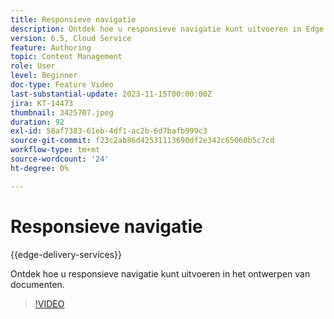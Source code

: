 ```yaml
---
title: Responsieve navigatie
description: Ontdek hoe u responsieve navigatie kunt uitvoeren in Edge Delivery Document authoring.
version: 6.5, Cloud Service
feature: Authoring
topic: Content Management
role: User
level: Beginner
doc-type: Feature Video
last-substantial-update: 2023-11-15T00:00:00Z
jira: KT-14473
thumbnail: 3425707.jpeg
duration: 92
exl-id: 58af7383-61eb-4df1-ac2b-6d7bafb999c3
source-git-commit: f23c2ab86d42531113690df2e342c65060b5c7cd
workflow-type: tm+mt
source-wordcount: '24'
ht-degree: 0%

---
```


# Responsieve navigatie

{{edge-delivery-services}}

Ontdek hoe u responsieve navigatie kunt uitvoeren in het ontwerpen van documenten.

>[!VIDEO](https://video.tv.adobe.com/v/3425707/?learn=on)

